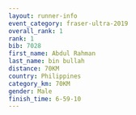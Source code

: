 ```yaml
---
layout: runner-info 
event_category: fraser-ultra-2019 
overall_rank: 1
rank: 1
bib: 7028
first_name: Abdul Rahman
last_name: bin bullah
distance: 70KM
country: Philippines
category_km: 70KM
gender: Male
finish_time: 6-59-10
---
```

